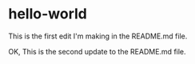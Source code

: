 # hello-world

This is the first edit I'm making in the README.md file.

OK, This is the second update to the README.md file.
